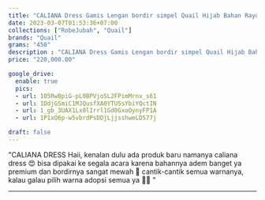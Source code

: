 ```yaml
---
title: "CALIANA Dress Gamis Lengan bordir simpel Quail Hijab Bahan Rayon Twill"
date: 2023-03-07T01:53:36+07:00
collections: ["RobeJubah", "Quail"]
brands: "Quail"
grams: "450"
description : "CALIANA Dress Gamis Lengan bordir simpel Quail Hijab Bahan Rayon Twill"
price: "220,000.00"

google_drive:
  enable: true
  pics:
  - url: 1O5RwBpiG-pL0BPVjoSL2FPimMrnv_s61
  - url: 1DdjGSmiC1MJQusfXA0YTU5sYbiYQctIN
  - url: 1_gb_3UAX1Lx0lIrrl1Gd0GxoOynyFP1A
  - url: 1P1xQ6p-w5vbrdPsDDjLjjsshweLD577j

draft: false
---
```


"CALIANA DRESS 
Haii, kenalan dulu ada produk baru namanya caliana dress 😍 bisa dipakai ke segala acara karena bahannya adem banget ya premium dan bordirnya sangat mewah 🥰 cantik-cantik semua warnanya, kalau galau pilih warna adopsi semua ya 🫶🏻 "

---    
  
